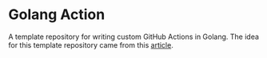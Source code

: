 # Golang Action

A template repository for writing custom GitHub Actions in Golang. The idea for this template repository came from this [article](https://full-stack.blend.com/how-we-write-github-actions-in-go.html).

<!-- BEGIN GHA DOCS -->
<!-- END GHA DOCS -->
